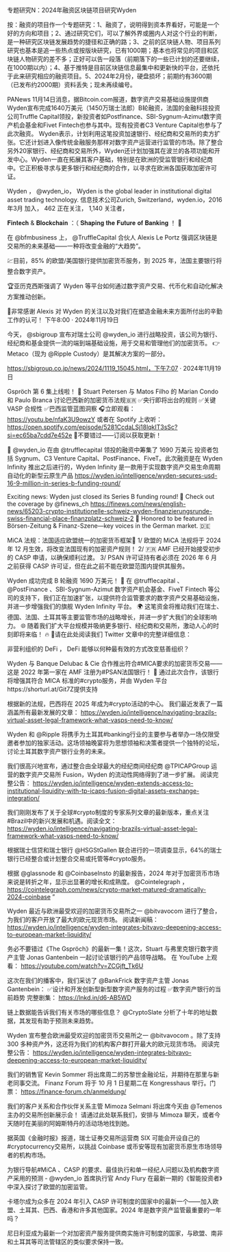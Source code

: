 专题研究N：2024年融资区块链项目研究Wyden



按：融资的项目作一个专题研究：1、融资了，说明得到资本界看好，可能是一个好的方向和项目；2、通过研究它们，可以了解外界或圈内人对这个行业的判断，是一种研究区块链发展趋势的捷径和正确的路；3、之前的区块链人物、项目系列研究也基本是追一些热点或按版块研究，已有1000期；基本也将常见的项目和区块链人物研究的差不多；正好可以告一段落（前期落下的一些已计划的还要继续，在1000期以内）；4、基于推特是目前区块链信息最集中和更新快的平台，还依托于此来研究相应的融资项目。5、2024年2月份，硬盘损坏；前期约有3600期（已发布约2000期）资料丢失；现未再续编号。

PANews 11月14日消息，据Bitcoin.com报道，数字资产交易基础设施提供商Wyden宣布完成1640万美元（1450万瑞士法郎）B轮融资，法国的金融科技投资公司Truffle Capital领投，新投资者如Postfinance、SBI-Sygnum-Azimut数字资产机会基金和Fivet Fintech也参与其中。现有投资者C3 Venture Capital也参与了此次融资。
Wyden表示，计划利用这笔投资加速银行、经纪商和交易所的卖方扩张。它还计划进入像传统金融服务那样对数字资产运营进行监管的市场。除了整合另外20家银行、经纪商和交易所外，Wyden还计划加强其在波兰的各项功能和开发中心。Wyden一直在拓展其客户基础，特别是在欧洲的受监管银行和经纪商中。它正积极寻求与更多银行和经纪商的合作，以寻求在欧洲各国获取加密许可证。

Wyden
，
@wyden_io，
Wyden is the global leader in institutional digital asset trading technology.
信息技术公司Zurich, Switzerland，wyden.io，2016年3月 加入，
462 正在关注，
1,140 关注者，


 𝐅𝐢𝐧𝐭𝐞𝐜𝐡 & 𝐁𝐥𝐨𝐜𝐤𝐜𝐡𝐚𝐢𝐧 ：（ 𝐒𝐡𝐚𝐩𝐢𝐧𝐠 𝐭𝐡𝐞 𝐅𝐮𝐭𝐮𝐫𝐞 𝐨𝐟 𝐁𝐚𝐧𝐤𝐢𝐧𝐠 ！ 🏦

在
@bfmbusiness
上， 
@TruffleCapital
合伙人 Alexis Le Portz 强调区块链是交易所的未来基础——一种将改变金融的“大趋势”。

💹目前，85% 的欧盟/美国银行提供加密货币服务，到 2025 年，法国主要银行将整合数字资产。

🏆亚历克西斯强调了 Wyden 等平台如何通过数字资产交易、代币化和自动化解决方案推动创新。

🙏非常感谢 Alexis 对 Wyden 的关注以及对我们在塑造金融未来方面所付出的辛勤工作的认可！
下午8:00 · 2024年11月19日

今天， 
@sbigroup
宣布对瑞士公司
@wyden_io
进行战略投资，该公司为银行、经纪商和基金提供一流的端到端基础设施，用于交易和管理他们的加密货币。 👉 Metaco（现为
@Ripple
 Custody）是其解决方案的一部分。

https://sbigroup.co.jp/news/2024/1119_15045.html，下午7:07 · 2024年11月19日

 Gspröch 第 6 集上线啦！ 🚀
Stuart Petersen 与 Matos Filho 的 Marian Condo 和 Paulo Branca 讨论巴西新的加密货币法规🇧🇷
✅央行即将出台的规则
✅关键 VASP 合规性
✅巴西监管蓝图洞察
🎧立即观看： https://youtu.be/nfaK3U9owzY
或者在 Spotify 上收听： https://open.spotify.com/episode/5281CcdaLSj18lqkIT3sSc?si=ec65ba7cdd7e452e
🔔不要错过——订阅以获取更新！

📢 
@wyden_io
在由
@trufflecapital
领投的融资中筹集了 1690 万美元
投资者包括 Sygnum、C3 Venture Capital、PostFinance、FiveT。此次融资是在 Wyden Infinity 推出之后进行的，Wyden Infinity 是一款用于实现数字资产交易生命周期自动化的新型云原生产品
https://wyden.io/intelligence/wyden-secures-usd-16-9-million-in-series-b-funding-round/

Exciting news: Wyden just closed its Series B funding round! 🎉
Check out the coverage by 
@finews_ch
  https://finews.com/news/english-news/65203-crypto-institutionelle-schweiz-wyden-finanzierungsrunde-swiss-financial-place-finanzplatz-schweiz-2  📰
Honored to be featured in Börsen-Zeitung & Finanz-Szene—key voices in the German market. 🇩🇪

MiCA 法规：法国适应欧盟统一的加密货币框架🚀
1/ 欧盟的 MiCA 法规将于 2024 年 12 月生效，将改变法国现有的加密资产规则！
2/ 🇫🇷 AMF 已经开始接受初步的 CASP 申请，以确保顺利过渡。
3/ PSAN 许可证持有者必须在 2026 年 6 月之前获得 CASP 许可证，但在此之前不能在欧盟范围内提供其服务。

Wyden 成功完成 B 轮融资 1690 万美元！ 🎉
在
@trufflecapital
 、 
@PostFinance
 、SBI-Sygnum-Azimut 数字资产机会基金、FiveT Fintech 等公司的支持下，我们正在加速扩张，以提供符合监管要求的数字资产交易基础设施，并进一步增强我们的旗舰 Wyden Infinity 平台。 🌍
这笔资金将推动我们在瑞士、德国、法国、土耳其等主要监管市场的战略增长，并进一步扩大我们的全球影响力。 🌐
随着我们扩大平台规模并吸纳更多银行、经纪商和交易所，激动人心的时刻即将来临！ 🔥
📖请在此处阅读我们 Twitter 文章中的完整详细信息：

非营利组织的 DeFi
，
DeFi 能够以何种最有效的方式改变慈善组织？

Wyden 与 Banque Delubac & Cie 合作推出符合#MICA要求的加密货币交易——这是 2022 年第一家在 AMF 注册为#PSAN法国银行！ 🚀
通过此次合作，该银行将增强其符合 MICA 标准的#crypto服务，并由 Wyden 平台https://shorturl.at/Git7Z提供支持

根据新的法规，巴西将在 2025 年成为#crypto活动的中心。
我们最近发表了一篇涵盖所有最新发展的文章： https://wyden.io/intelligence/navigating-brazils-virtual-asset-legal-framework-what-vasps-need-to-know/

Wyden 和
@Ripple
将携手为土耳其#banking行业的主要参与者举办一场仅限受邀者参加的独家活动。这场领袖晚宴将为思想领袖和决策者提供一个独特的论坛，讨论土耳其数字资产银行业务的未来。

我们很高兴地宣布，通过整合由全球最大的经纪商间经纪商
@TPICAPGroup
运营的数字资产交易所 Fusion，Wyden 的流动性网络得到了进一步扩展。
阅读完整公告： https://wyden.io/intelligence/wyden-extends-access-to-institutional-liquidity-with-tp-icaps-fusion-digital-assets-exchange-integration/

我们刚刚发布了关于全球#crypto制度的专家系列文章的最新版本，重点关注#Brazil中的新兴发展和机遇。阅读全文： https://wyden.io/intelligence/navigating-brazils-virtual-asset-legal-framework-what-vasps-need-to-know/

根据瑞士信贷和瑞士银行
@HSGStGallen
联合进行的一项调查显示，64%的瑞士银行已经整合或计划整合交易或托管等#crypto服务。

根据
@glassnode
和
@CoinbaseInsto
的最新报告，2024 年对于加密货币市场来说是转折之年，显示出显著的增长和成熟度。 
@Cointelegraph
 ，
https://cointelegraph.com/news/crypto-market-matured-dramatically-2024-coinbase ”


Wyden 最近与欧洲最受欢迎的加密货币交易所之一
@bitvavocom
进行了整合，为我们的客户开放了最大的欧元现货市场。
阅读新闻稿： https://wyden.io/intelligence/wyden-integrates-bitvavo-deepening-access-to-european-market-liquidity/

务必不要错过《The Gspröch》的最新一集！这次，Stuart 与弗里克银行数字资产主管 Jonas Gantenbein 一起讨论该银行的产品领导战略。
在 YouTube 上观看： https://youtube.com/watch?v=ZCGjft_Tk6U

这次在我们的播客中，我们采访了
@BankFrick
数字资产主管 Jonas Gantenbein：
✅设计和开发创新型新型数字资产服务的过程
✅数字资产银行的当前趋势
完整剧集： https://lnkd.in/d6-AB5WD

链上数据能告诉我们有关市场的哪些信息？ 
@CryptoSlate
分析了十年的地址数据，其发现有助于预测未来趋势。

Wyden 宣布整合欧洲最受欢迎的加密货币交易所之一
@bitvavocom
 。除了支持 300 多种资产外，这还将为我们的机构客户群打开最大的欧元现货市场。
阅读完整公告： https://wyden.io/intelligence/wyden-integrates-bitvavo-deepening-access-to-european-market-liquidity/

我们的销售官 Kevin Sommer 将出席周二的苏黎世金融论坛，并期待在那里与新老同事交流。
Finanz Forum 将于 10 月 1 日星期二在 Kongresshaus 举行。门票： https://finance-forum.ch/anmeldung/

我们的客户关系和合作伙伴关系主管 Mimoza Selmani 将出席今天由
@Temenos
主办的交易所创新展示会！
请通过此处联系我们，安排与 Mimoza 聊天，或者今天随时在美丽的阿姆斯特丹的活动场地找到她。

据英国《金融时报》报道，瑞士证券交易所运营商 SIX 可能会开设自己的#cryptocurrency交易所，以挑战 Coinbase 或币安等现有加密货币原生市场领导者的机构市场。

为银行导航#MiCA 、CASP 的要求、最佳执行和单一经纪人问题以及机构数字资产采用的预测 - 
@wyden_io
首席执行官 Andy Flury 在最新一期的《智能投资者》中深入探讨了欧盟的加密监管。

卡塔尔成为众多在 2024 年引入 CASP 许可制度的国家中的最新一个——加入欧盟、土耳其、巴西、香港和许多其他国家。2024 年是数字资产监管最重要的一年吗？

尼日利亚成为最新一个对加密资产服务提供商实施许可制度的国家，与欧盟、南非和土耳其等司法管辖区的类似要求保持一致。